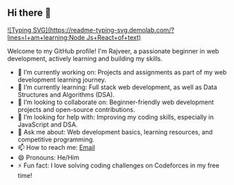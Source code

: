 ## Hi there 👋
[![Typing SVG](https://readme-typing-svg.demolab.com/?lines=I+am+learning;Node Js+React+of+text)](https://git.io/typing-svg)
<!--
**rajveeerr/rajveeerr** is a ✨ _special_ ✨ repository because its `README.md` (this file) appears on your GitHub profile.

Here are some ideas to get you started:

Sure! Here’s a filled-out version for your GitHub profile README:

--->

Welcome to my GitHub profile! I'm Rajveer, a passionate beginner in web development, actively learning and building my skills.

- 🔭 I’m currently working on: Projects and assignments as part of my web development learning journey.
- 🌱 I’m currently learning: Full stack web development, as well as Data Structures and Algorithms (DSA).
- 👯 I’m looking to collaborate on: Beginner-friendly web development projects and open-source contributions.
- 🤔 I’m looking for help with: Improving my coding skills, especially in JavaScript and DSA.
- 💬 Ask me about: Web development basics, learning resources, and competitive programming.
- 📫 How to reach me: [Email](mailto:rajveergreets@gmail.com)
- 😄 Pronouns: He/Him
- ⚡ Fun fact: I love solving coding challenges on Codeforces in my free time!

<!---

Feel free to customize this further to better reflect your personal style and current activities!
-->
